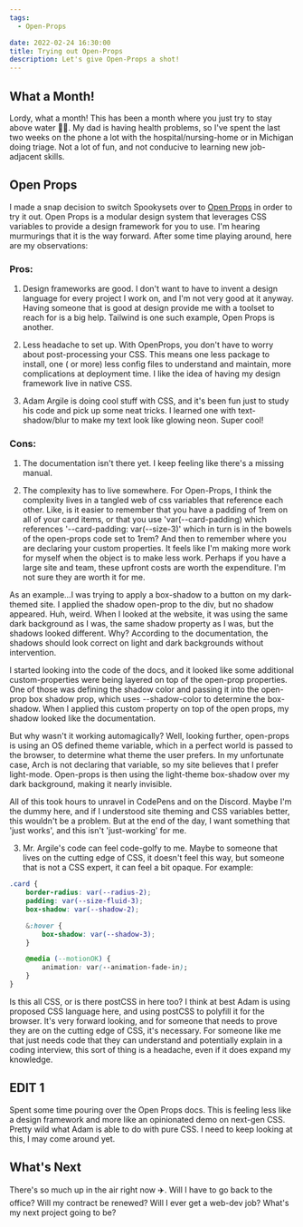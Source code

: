 ```yaml
---
tags:
  - Open-Props

date: 2022-02-24 16:30:00
title: Trying out Open-Props
description: Let's give Open-Props a shot!
---
```


## What a Month!

Lordy, what a month! This has been a month where you just try to stay above water 🏊‍♂️. My dad is having health problems, so I've spent the last two weeks on the phone a lot with the hospital/nursing-home or in Michigan doing triage. Not a lot of fun, and not conducive to learning new job-adjacent skills.

## Open Props

I made a snap decision to switch Spookysets over to [Open Props](https://open-props.style) in order to try it out. Open Props is a modular design system that leverages CSS variables to provide a design framework for you to use. I'm hearing murmurings that it is the way forward. After some time playing around, here are my observations:

### Pros:

1. Design frameworks are good. I don't want to have to invent a design language for every project I work on, and I'm not very good at it anyway. Having someone that is good at design provide me with a toolset to reach for is a big help. Tailwind is one such example, Open Props is another.

2. Less headache to set up. With OpenProps, you don't have to worry about post-processing your CSS. This means one less package to install, one ( or more) less config files to understand and maintain, more complications at deployment time. I like the idea of having my design framework live in native CSS.

3. Adam Argile is doing cool stuff with CSS, and it's been fun just to study his code and pick up some neat tricks. I learned one with text-shadow/blur to make my text look like glowing neon. Super cool!

### Cons:

1. The documentation isn't there yet. I keep feeling like there's a missing manual.

2. The complexity has to live somewhere. For Open-Props, I think the complexity lives in a tangled web of css variables that reference each other. Like, is it easier to remember that you have a padding of 1rem on all of your card items, or that you use 'var(--card-padding) which references '--card-padding: var(--size-3)' which in turn is in the bowels of the open-props code set to 1rem? And then to remember where you are declaring your custom properties. It feels like I'm making more work for myself when the object is to make less work. Perhaps if you have a large site and team, these upfront costs are worth the expenditure. I'm not sure they are worth it for me.

As an example...I was trying to apply a box-shadow to a button on my dark-themed site. I applied the shadow open-prop to the div, but no shadow appeared. Huh, weird. When I looked at the website, it was using the same dark background as I was, the same shadow property as I was, but the shadows looked different. Why? According to the documentation, the shadows should look correct on light and dark backgrounds without intervention.

I started looking into the code of the docs, and it looked like some additional custom-properties were being layered on top of the open-prop properties. One of those was defining the shadow color and passing it into the open-prop box shadow prop, which uses --shadow-color to determine the box-shadow. When I applied this custom property on top of the open props, my shadow looked like the documentation.

But why wasn't it working automagically? Well, looking further, open-props is using an OS defined theme variable, which in a perfect world is passed to the browser, to determine what theme the user prefers. In my unfortunate case, Arch is not declaring that variable, so my site believes that I prefer light-mode. Open-props is then using the light-theme box-shadow over my dark background, making it nearly invisible.

All of this took hours to unravel in CodePens and on the Discord. Maybe I'm the dummy here, and if I understood site theming and CSS variables better, this wouldn't be a problem. But at the end of the day, I want something that 'just works', and this isn't 'just-working' for me.

3. Mr. Argile's code can feel code-golfy to me. Maybe to someone that lives on the cutting edge of CSS, it doesn't feel this way, but someone that is not a CSS expert, it can feel a bit opaque. For example:

```css
.card {
	border-radius: var(--radius-2);
	padding: var(--size-fluid-3);
	box-shadow: var(--shadow-2);

	&:hover {
		box-shadow: var(--shadow-3);
	}

	@media (--motionOK) {
		animation: var(--animation-fade-in);
	}
}
```

Is this all CSS, or is there postCSS in here too? I think at best Adam is using proposed CSS language here, and using postCSS to polyfill it for the browser. It's very forward looking, and for someone that needs to prove they are on the cutting edge of CSS, it's necessary. For someone like me that just needs code that they can understand and potentially explain in a coding interview, this sort of thing is a headache, even if it does expand my knowledge.

## EDIT 1

Spent some time pouring over the Open Props docs. This is feeling less like a design framework and more like an opinionated demo on next-gen CSS. Pretty wild what Adam is able to do with pure CSS. I need to keep looking at this, I may come around yet.

## What's Next

There's so much up in the air right now ✈️. Will I have to go back to the office? Will my contract be renewed? Will I ever get a web-dev job? What's my next project going to be?
